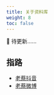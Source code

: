 ```yaml
---
title: 关于资料库
weight: 8
toc: false
---
```


🍰 待更新……

## 指路

- [老蔡抖音](https://www.douyin.com/user/MS4wLjABAAAAbHn3G08HwM_IuI7bnjOjPYmRXvpaMIHd2r3agvSa0HYk0bNoNrd7CMpWq013KoNQ/)
- [老蔡微博](https://weibo.com/u/6041616816/)
